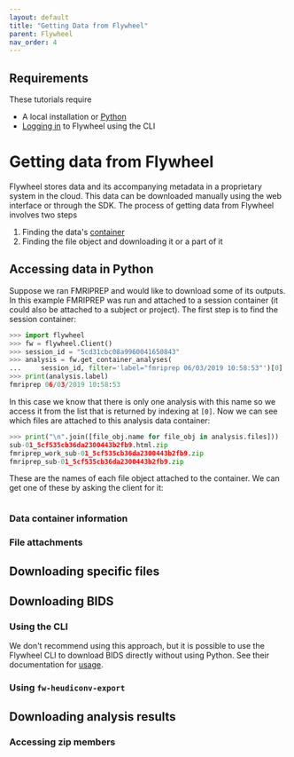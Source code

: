 ```yaml
---
layout: default
title: "Getting Data from Flywheel"
parent: Flywheel
nav_order: 4
---
```


## Requirements

These tutorials require

  * A local installation or [Python](/docs/Basics/basics/#installing-python)
  * [Logging in](/docs/flywheel/#connecting-with-the-sdk) to Flywheel using the CLI


# Getting data from Flywheel

Flywheel stores data and its accompanying metadata in a proprietary system in the cloud. This data can be downloaded manually using the web interface or through the SDK. The process of getting data from Flywheel involves two steps

  1. Finding the data's [container](/docs/flywheel/sdk_theory/#data-containers)
  2. Finding the file object and downloading it or a part of it



## Accessing data in Python

Suppose we ran FMRIPREP and would like to download some of its outputs. In this example FMRIPREP was run and attached to a session container (it could also be attached to a subject or project). The first step is to find the session container:

```python
>>> import flywheel
>>> fw = flywheel.Client()
>>> session_id = "5cd31cbc08a9960041650843"
>>> analysis = fw.get_container_analyses(
...     session_id, filter='label="fmriprep 06/03/2019 10:58:53"')[0]
>>> print(analysis.label)
fmriprep 06/03/2019 10:58:53
```

In this case we know that there is only one analysis with this name so we access it from the list that is returned by indexing at `[0]`. Now we can see which files are attached to this analysis data container:

```python
>>> print("\n".join([file_obj.name for file_obj in analysis.files]))
sub-01_5cf535cb36da2300443b2fb9.html.zip
fmriprep_work_sub-01_5cf535cb36da2300443b2fb9.zip
fmriprep_sub-01_5cf535cb36da2300443b2fb9.zip
```

These are the names of each file object attached to the container. We can get one of these by asking the client for it:

```python

```

### Data container information



### File attachments

## Downloading specific files

## Downloading BIDS

### Using the CLI

We don't recommend using this approach, but it is possible to use the Flywheel CLI
to download BIDS directly without using Python. See their documentation for
[usage](https://docs.flywheel.io/hc/en-us/articles/360008224093-Command-Line-Interface-Overview).

### Using `fw-heudiconv-export`

## Downloading analysis results

### Accessing zip members
